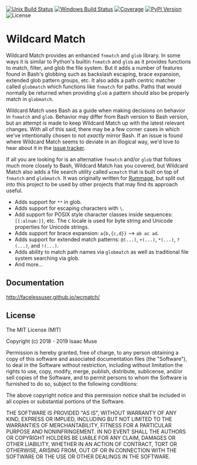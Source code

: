 [![Unix Build Status][travis-image]][travis-link]
[![Windows Build Status][appveyor-image]][appveyor-link]
[![Coverage][codecov-image]][codecov-link]
[![PyPI Version][pypi-image]][pypi-link]
![License][license-image-mit]
# Wildcard Match

Wildcard Match provides an enhanced `fnmatch` and `glob` library. In some ways it is similar to Python's builtin
`fnmatch` and `glob` as it provides functions to match, filter, and glob the file system. But it adds a number of
features found in Bash's globbing such as backslash escaping, brace expansion, extended glob pattern groups, etc. It
also adds a path centric matcher called `globmatch` which functions like `fnmatch` for paths. Paths that would normally
be returned when providing `glob` a pattern should also be properly match in `globmatch`.

Wildcard Match uses Bash as a guide when making decisions on behavior in `fnmatch` and `glob`. Behavior may differ from
Bash version to Bash version, but an attempt is made to keep Wildcard Match up with the latest relevant changes. With
all of this said, there may be a few corner cases in which we've intentionally chosen to not *exactly* mirror Bash. If
an issue is found where Wildcard Match seems to deviate in an illogical way, we'd love to hear about it in the
[issue tracker](https://github.com/facelessuser/wcmatch/issues).

If all you are looking for is an alternative `fnmatch` and/or `glob` that follows much more closely to Bash, Wildcard
Match has you covered, but Wildcard Match also adds a file search utility called `wcmatch` that is built on top of
`fnmatch` and `globmatch`. It was originally written for [Rummage](https://github.com/facelessuser/Rummage), but split
out into this project to be used by other projects that may find its approach useful.

- Adds support for `**` in glob.
- Adds support for escaping characters with `\`.
- Add support for POSIX style character classes inside sequences: `[[:alnum:]]`, etc. The `C` locale is used for byte
string and Unicode properties for Unicode strings.
- Adds support for brace expansion: `a{b,{c,d}}` --> `ab ac ad`.
- Adds support for extended match patterns: `@(...)`, `+(...)`, `*(...)`, `?(...)`, and `!(...)`.
- Adds ability to match path names via `globmatch` as well as traditional file system searching via glob.
- And more...

## Documentation

http://facelessuser.github.io/wcmatch/

## License

The MIT License (MIT)

Copyright (c) 2018 - 2019 Isaac Muse

Permission is hereby granted, free of charge, to any person obtaining a copy
of this software and associated documentation files (the "Software"), to deal
in the Software without restriction, including without limitation the rights
to use, copy, modify, merge, publish, distribute, sublicense, and/or sell
copies of the Software, and to permit persons to whom the Software is
furnished to do so, subject to the following conditions:

The above copyright notice and this permission notice shall be included in all
copies or substantial portions of the Software.

THE SOFTWARE IS PROVIDED "AS IS", WITHOUT WARRANTY OF ANY KIND, EXPRESS OR
IMPLIED, INCLUDING BUT NOT LIMITED TO THE WARRANTIES OF MERCHANTABILITY,
FITNESS FOR A PARTICULAR PURPOSE AND NONINFRINGEMENT. IN NO EVENT SHALL THE
AUTHORS OR COPYRIGHT HOLDERS BE LIABLE FOR ANY CLAIM, DAMAGES OR OTHER
LIABILITY, WHETHER IN AN ACTION OF CONTRACT, TORT OR OTHERWISE, ARISING FROM,
OUT OF OR IN CONNECTION WITH THE SOFTWARE OR THE USE OR OTHER DEALINGS IN THE
SOFTWARE.

[codecov-image]: https://img.shields.io/codecov/c/github/facelessuser/wcmatch/master.svg
[codecov-link]: https://codecov.io/github/facelessuser/wcmatch
[travis-image]: https://img.shields.io/travis/facelessuser/wcmatch/master.svg?label=Unix%20Build&logo=travis
[travis-link]: https://travis-ci.org/facelessuser/wcmatch
[appveyor-image]: https://img.shields.io/appveyor/ci/facelessuser/wcmatch/master.svg?label=Windows%20Build&logo=appveyor
[appveyor-link]: https://ci.appveyor.com/project/facelessuser/wcmatch
[pypi-image]: https://img.shields.io/pypi/v/wcmatch.svg?logo=python&logoColor=white
[pypi-link]: https://pypi.python.org/pypi/wcmatch
[license-image-mit]: https://img.shields.io/badge/license-MIT-blue.svg
